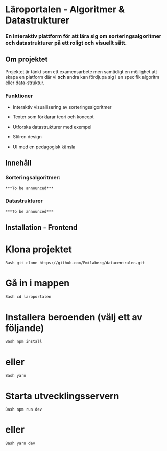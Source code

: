 # Läroportalen - Algoritmer & Datastrukturer

### En interaktiv plattform för att lära sig om **sorteringsalgoritmer** och **datastrukturer** på ett roligt och visuellt sätt.

## Om projektet

Projektet är tänkt som ett examensarbete men samtidigt en möjlighet att skapa en platform där vi **och** andra kan fördjupa sig i en specifik algoritm eller data-struktur.

### Funktioner

- Interaktiv visuallisering av sorteringsalgoritmer

- Texter som förklarar teori och koncept

- Utforska datastrukturer med exempel

- Stilren design

- UI med en pedagogisk känsla

## Innehåll

### Sorteringsalgoritmer:

    ***To be announced***

### Datastrukturer

    ***To be announced***

## Installation - Frontend

# Klona projektet

`Bash git clone https://github.com/Emilaberg/datacentralen.git `

# Gå in i mappen

`Bash cd laroportalen`

# Installera beroenden (välj ett av följande)

`Bash npm install `

# eller

`Bash yarn`

# Starta utvecklingsservern

`Bash npm run dev `

# eller

`Bash yarn dev`
